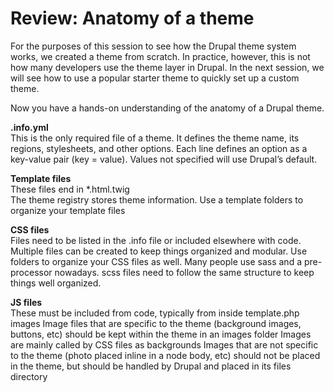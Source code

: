 # Review: Anatomy of a theme

For the purposes of this session to see how the Drupal theme system works, we created a theme from scratch. In practice, however, this is not how many developers use the theme layer in Drupal. In the next session, we will see how to use a popular starter theme to quickly set up a custom theme.

Now you have a hands-on understanding of the anatomy of a Drupal theme.

**.info.yml**<br />
This is the only required file of a theme. It defines the theme name, its regions, stylesheets, and other options. Each line defines an option as a key-value pair (key = value). Values not specified will use Drupal’s default.

**Template files**<br />
These files end in *.html.twig <br />
The theme registry stores theme information.
Use a template folders to organize your template files

**CSS files**<br />
Files need to be listed in the .info file or included elsewhere with code. Multiple files can be created to keep things organized and modular.
Use folders to organize your CSS files as well.
Many people use sass and a pre-processor nowadays. scss files need to follow the same  structure to keep things well organized.

**JS files**<br />
These must be included from code, typically from inside template.php
images
Image files that are specific to the theme (background images, buttons, etc) should be kept within the theme in an images folder
Images are mainly called by CSS files as backgrounds
Images that are not specific to the theme (photo placed inline in a node body, etc) should not be placed in the theme, but should be handled by Drupal and placed in its files directory